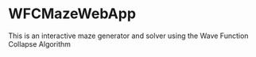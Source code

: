 # WFCMazeWebApp
This is an interactive maze generator and solver using the Wave Function Collapse Algorithm
